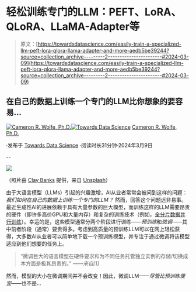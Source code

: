 # 轻松训练专门的LLM：PEFT、LoRA、QLoRA、LLaMA-Adapter等

> 原文：[https://towardsdatascience.com/easily-train-a-specialized-llm-peft-lora-qlora-llama-adapter-and-more-aedb5be39244?source=collection_archive---------2-----------------------#2024-03-09](https://towardsdatascience.com/easily-train-a-specialized-llm-peft-lora-qlora-llama-adapter-and-more-aedb5be39244?source=collection_archive---------2-----------------------#2024-03-09)

## 在自己的数据上训练一个专门的LLM比你想象的要容易…

[](https://wolfecameron.medium.com/?source=post_page---byline--aedb5be39244--------------------------------)[![Cameron R. Wolfe, Ph.D.](../Images/52bb88d7cf1105501be2fae5ccbe7a03.png)](https://wolfecameron.medium.com/?source=post_page---byline--aedb5be39244--------------------------------)[](https://towardsdatascience.com/?source=post_page---byline--aedb5be39244--------------------------------)[![Towards Data Science](../Images/a6ff2676ffcc0c7aad8aaf1d79379785.png)](https://towardsdatascience.com/?source=post_page---byline--aedb5be39244--------------------------------) [Cameron R. Wolfe, Ph.D.](https://wolfecameron.medium.com/?source=post_page---byline--aedb5be39244--------------------------------)

·发布于 [Towards Data Science](https://towardsdatascience.com/?source=post_page---byline--aedb5be39244--------------------------------) ·阅读时长31分钟·2024年3月9日

--

![](../Images/7cb5d434c1480a85e6b0d93fc4618f0c.png)

（照片由 [Clay Banks](https://unsplash.com/@claybanks?utm_content=creditCopyText&utm_medium=referral&utm_source=unsplash) 提供，来自 [Unsplash](https://unsplash.com/photos/brown-and-white-maple-leaves-on-ground-NiYS_ExTdg8?utm_content=creditCopyText&utm_medium=referral&utm_source=unsplash)）

由于大语言模型（LLMs）引起的兴趣激增，AI从业者常常会被问到这样的问题：*我们如何在自己的数据上训练一个专门的LLM？* 然而，回答这个问题远非易事。最近生成性AI的进展依赖于具有大量参数的巨大模型，而训练这样的LLM需要昂贵的硬件（即许多高价GPU和大量内存）和复杂的训练技术（例如，[全分片数据并行训练](https://engineering.fb.com/2021/07/15/open-source/fsdp/)）。幸运的是，这些模型通常分两个阶段进行训练——*预训练*和*微调*——其中前者阶段（通常）要贵得多。考虑到高质量的预训练LLM可以在网上轻松获得，大多数AI从业者可以简单地下载一个预训练模型，并专注于通过微调将该模型适应到他们想要的任务上。

> “微调巨大的语言模型在硬件要求和为不同任务托管独立实例的存储/切换成本方面是极其昂贵的。” *——来自[1]*

然而，模型的大小在微调期间并不会改变！因此，微调LLM——*尽管比预训练便宜*——也不是…
